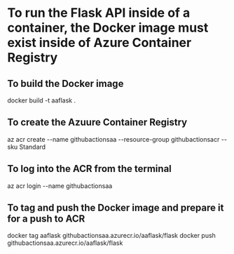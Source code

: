 # To run the Flask API inside of a container, the Docker image must exist inside of Azure Container Registry

## To build the Docker image
docker build -t aaflask .

## To create the Azuure Container Registry

az acr create --name githubactionsaa --resource-group githubactionsacr --sku Standard

## To log into the ACR from the terminal

az acr login --name githubactionsaa

## To tag and push the Docker image and prepare it for a push to ACR

docker tag aaflask githubactionsaa.azurecr.io/aaflask/flask
docker push githubactionsaa.azurecr.io/aaflask/flask